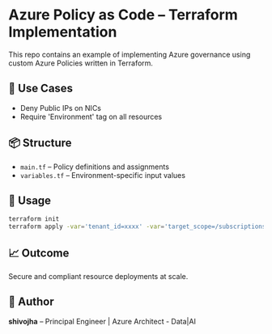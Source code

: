 # Azure Policy as Code – Terraform Implementation

This repo contains an example of implementing Azure governance using custom Azure Policies written in Terraform.

## 🔧 Use Cases

- Deny Public IPs on NICs
- Require 'Environment' tag on all resources

## 📦 Structure

- `main.tf` – Policy definitions and assignments
- `variables.tf` – Environment-specific input values

## 🚀 Usage

```bash
terraform init
terraform apply -var='tenant_id=xxxx' -var='target_scope=/subscriptions/xxxx'
```

## 📈 Outcome

Secure and compliant resource deployments at scale.

## 🧠 Author

**shivojha** – Principal Engineer | Azure Architect - Data|AI
